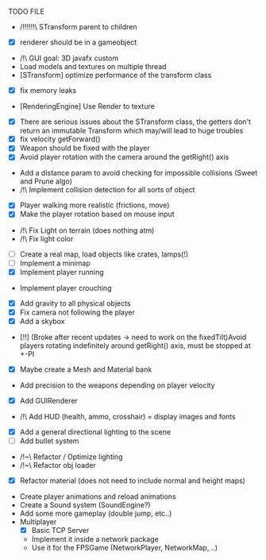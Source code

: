 TODO FILE 

- /!!!!!!\ STransform parent to children
- [X] renderer should be in a gameobject
- /!\ GUI goal: 3D javafx custom
- Load models and textures on multiple thread
- [STransform] optimize performance of the transform class
- [X] fix memory leaks
- [RenderingEngine] Use Render to texture
- [X] There are serious issues about the STransform class, the getters don't return an immutable Transform which may/will lead to huge troubles
- [X] fix velocity getForward()
- [X] Weapon should be fixed with the player
- [X] Avoid player rotation with the camera around the getRight() axis
- Add a distance param to avoid checking for impossible collisions (Sweet and Prune algo)
- /!\ Implement collision detection for all sorts of object
- [X] Player walking more realistic (frictions, move)
- [X] Make the player rotation based on mouse input
- /!\ Fix Light on terrain (does nothing atm)
- /!\ Fix light color
- [ ] Create a real map, load objects like crates, lamps(!)
- [ ] Implement a minimap
- [X] Implement player running
- Implement player crouching
- [X] Add gravity to all physical objects
- [X] Fix camera not following the player
- [X] Add a skybox
- [!!] (Broke after recent updates -> need to work on the fixedTilt)Avoid players rotating indefinitely around getRight() axis, must be stopped at +-PI
- [X] Maybe create a Mesh and Material bank
- Add precision to the weapons depending on player velocity
- [X] Add GUIRenderer
- /!\ Add HUD (health, ammo, crosshair) = display images and fonts
- [X] Add a general directional lighting to the scene
- [ ] Add bullet system
- /!~\ Refactor / Optimize lighting
- /!~\ Refactor obj loader
- [X] Refactor material (does not need to include normal and height maps)
- Create player animations and reload animations
- Create a Sound system (SoundEngine?)
- Add some more gameplay (double jump, etc..)
- Multiplayer
    - [X] Basic TCP Server
    - Implement it inside a network package
    - Use it for the FPSGame (NetworkPlayer, NetworkMap, ..)
